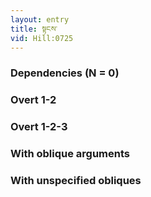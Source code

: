 ```yaml
---
layout: entry
title: སྟངས་
vid: Hill:0725
---
```

### Dependencies (N = 0)


### Overt 1-2


### Overt 1-2-3


### With oblique arguments


### With unspecified obliques
